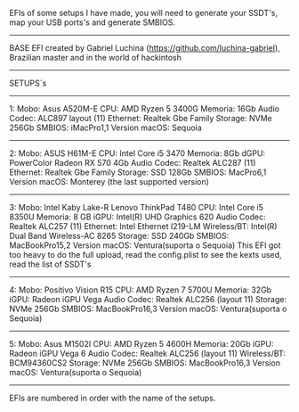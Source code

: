 EFIs of some setups I have made, you will need to generate your SSDT's, map your USB ports's and generate SMBIOS.
_____________________________________________________________________________________________________________________________
BASE EFI created by Gabriel Luchina (https://github.com/luchina-gabriel), Brazilian master and in the world of hackintosh
_____________________________________________________________________________________________________________________________
SETUPS`s
_____________________________________________________________________________________________________________________________
1:
Mobo: Asus A520M-E
CPU: AMD Ryzen 5 3400G
Memoria: 16Gb
Audio Codec: ALC897 layout (11)
Ethernet:	Realtek Gbe Family
Storage: NVMe 256Gb
SMBIOS: iMacPro1,1 
Version macOS: Sequoia
_____________________________________________________________________________________________________________________________
2: 
Mobo: ASUS H61M-E
CPU: Intel Core i5 3470
Memoria: 8Gb
dGPU: PowerColor Radeon RX 570 4Gb
Audio Codec: Realtek ALC287 (11)
Ethernet:	Realtek Gbe Family
Storage: SSD 128Gb
SMBIOS: MacPro6,1
Version macOS: Monterey (the last supported version)
_____________________________________________________________________________________________________________________________
3:
Mobo: Intel Kaby Lake-R Lenovo ThinkPad T480
CPU: Intel Core i5 8350U
Memoria: 8 GB
iGPU: Intel(R) UHD Graphics 620
Audio Codec: Realtek ALC257 (11)
Ethernet: Intel Ethernet I219-LM
Wireless/BT: Intel(R) Dual Band Wireless-AC 8265
Storage: SSD 240Gb
SMBIOS: MacBookPro15,2
Version macOS: Ventura(suporta o Sequoia)
This EFI got too heavy to do the full upload, read the config.plist to see the kexts used, read the list of SSDT's
_____________________________________________________________________________________________________________________________
4:
Mobo: Positivo Vision R15
CPU: AMD Ryzen 7 5700U
Memoria: 32Gb
iGPU: Radeon iGPU Vega
Audio Codec: Realtek ALC256 (layout 11)
Storage: NVMe 256Gb
SMBIOS: MacBookPro16,3
Version macOS: Ventura(suporta o Sequoia)
_____________________________________________________________________________________________________________________________
5:
Mobo: Asus M1502I
CPU: AMD Ryzen 5 4600H
Memoria: 20Gb
iGPU: Radeon iGPU Vega 6
Audio Codec: Realtek ALC256 (layout 11)
Wireless/BT: BCM94360CS2
Storage: NVMe 256Gb
SMBIOS: MacBookPro16,3
Version macOS: Ventura(suporta o Sequoia)
_____________________________________________________________________________________________________________________________
EFIs are numbered in order with the name of the setups.
